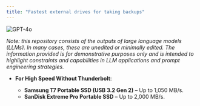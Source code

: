 ```yaml
---
title: "Fastest external drives for taking backups"
---
```

![GPT-4o](https://img.shields.io/badge/GPT--4o-3333FF?style=for-the-badge&logo=openai&logoColor=white)



*Note: this repository consists of the outputs of large language models (LLMs). In many cases, these are unedited or minimally edited. The information provided is for demonstrative purposes only and is intended to highlight constraints and capabilities in LLM applications and prompt engineering strategies.*


- **For High Speed Without Thunderbolt**:
    
    - **Samsung T7 Portable SSD (USB 3.2 Gen 2)** – Up to 1,050 MB/s.
    - **SanDisk Extreme Pro Portable SSD** – Up to 2,000 MB/s.